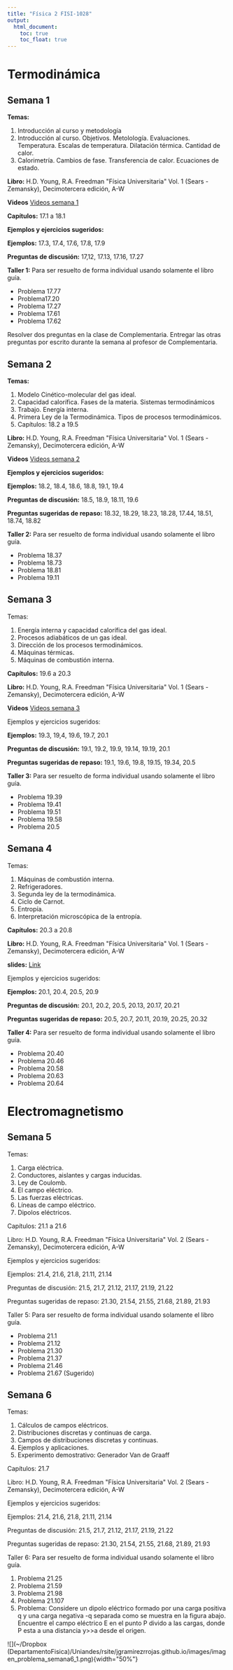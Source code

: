 ```yaml
---
title: "Física 2 FISI-1028"
output:
  html_document:
    toc: true
    toc_float: true
---
```


# Termodinámica
## Semana 1

**Temas:**

1. Introducción al curso y metodología
2. Introducción al curso. Objetivos. Metolología. Evaluaciones. Temperatura. Escalas de temperatura. Dilatación térmica. Cantidad de calor.
3. Calorimetría. Cambios de fase. Transferencia de calor. Ecuaciones de estado.

**Libro:** H.D. Young, R.A. Freedman "Física Universitaria" Vol. 1 (Sears - Zemansky), Decimotercera edición, A-W

**Videos** [Videos semana 1](https://www.youtube.com/playlist?list=PLnd5Hjga2mBxbRVkF1M6e-p2n401U3ONC)

**Capítulos:** 17.1 a 18.1

**Ejemplos y ejercicios sugeridos:**

**Ejemplos:** 17.3, 17.4, 17.6, 17.8, 17.9

**Preguntas de discusión:** 17,12, 17.13, 17.16, 17.27

**Taller 1:** Para ser resuelto de forma individual usando solamente el libro guía.

- Problema 17.77
- Problema17.20
- Problema 17.27
- Problema 17.61
- Problema 17.62

Resolver dos preguntas en la clase de Complementaria.
Entregar las otras preguntas por escrito durante la semana al profesor de Complementaria.


## Semana 2

**Temas:**

1. Modelo Cinético-molecular del gas ideal.
2. Capacidad calorífica. Fases de la materia. Sistemas termodinámicos
3. Trabajo. Energía interna.
4. Primera Ley de la Termodinámica. Tipos de procesos termodinámicos.
5. Capítulos: 18.2 a 19.5

**Libro:** H.D. Young, R.A. Freedman "Física Universitaria" Vol. 1 (Sears - Zemansky), Decimotercera edición, A-W

**Videos** [Videos semana 2](https://www.youtube.com/watch?v=OViqJ2x-5Ow&feature=youtu.be)

**Ejemplos y ejercicios sugeridos:**

**Ejemplos:** 18.2, 18.4, 18.6, 18.8, 19.1, 19.4

**Preguntas de discusión:** 18.5, 18.9, 18.11, 19.6

**Preguntas sugeridas de repaso:** 18.32, 18.29, 18.23, 18.28, 17.44, 18.51, 18.74, 18.82

**Taller 2:** Para ser resuelto de forma individual usando solamente el libro guía.

- Problema 18.37
- Problema 18.73
- Problema 18.81
- Problema 19.11

## Semana 3

Temas:

1. Energía interna y capacidad calorífica del gas ideal.
2. Procesos adiabáticos de un gas ideal.
3. Dirección de los procesos termodinámicos.
4. Máquinas térmicas.
5. Máquinas de combustión interna.

**Capítulos:** 19.6 a 20.3

**Libro:** H.D. Young, R.A. Freedman "Física Universitaria" Vol. 1 (Sears - Zemansky), Decimotercera edición, A-W

**Videos** [Videos semana 3](https://www.youtube.com/watch?v=QSLaPTmogtQ&list=PLnd5Hjga2mByxKhRAe7pAg4-upu4R4I_q)




Ejemplos y ejercicios sugeridos:

**Ejemplos:** 19.3, 19,4, 19.6, 19.7, 20.1

**Preguntas de discusión:** 19.1, 19.2, 19.9, 19.14, 19.19, 20.1

**Preguntas sugeridas de repaso:** 19.1, 19.6, 19.8, 19.15, 19.34, 20.5

**Taller 3:** Para ser resuelto de forma individual usando solamente el libro guía.

- Problema 19.39
- Problema 19.41
- Problema 19.51
- Problema 19.58
- Problema 20.5

## Semana 4

Temas:

1. Máquinas de combustión interna.
2. Refrigeradores.
3. Segunda ley de la termodinámica.
4. Ciclo de Carnot.
5. Entropía.
6. Interpretación microscópica de la entropía.

**Capítulos:** 20.3 a 20.8

**Libro:** H.D. Young, R.A. Freedman "Física Universitaria" Vol. 1 (Sears - Zemansky), Decimotercera edición, A-W

**slides:** [Link](https://drive.google.com/file/d/1TnkUMIhq5Yfdu3UqD7tsxCpA4hctakQJ/view)

Ejemplos y ejercicios sugeridos:

**Ejemplos:** 20.1, 20.4, 20.5, 20.9

**Preguntas de discusión:** 20.1, 20.2, 20.5, 20.13, 20.17, 20.21

**Preguntas sugeridas de repaso:**  20.5, 20.7, 20.11, 20.19, 20.25, 20.32

**Taller 4:** Para ser resuelto de forma individual usando solamente el libro guía.

- Problema 20.40
- Problema 20.46
- Problema 20.58
- Problema 20.63
- Problema 20.64

# Electromagnetismo 

## Semana 5

Temas:

1. Carga eléctrica.
2. Conductores, aislantes y cargas inducidas.
3. Ley de Coulomb.
4. El campo eléctrico.
5. Las fuerzas eléctricas.
6. Líneas de campo eléctrico.
7. Dipolos eléctricos. 

Capítulos: 21.1  a 21.6 

Libro: H.D. Young, R.A. Freedman "Física Universitaria" Vol. 2 (Sears - Zemansky), Decimotercera edición, A-W

Ejemplos y ejercicios sugeridos:

Ejemplos: 21.4, 21.6, 21.8, 21.11, 21.14

Preguntas de discusión: 21.5, 21.7, 21.12, 21.17, 21.19, 21.22

Preguntas sugeridas de repaso: 21.30, 21.54, 21.55, 21.68, 21.89, 21.93

Taller 5: Para ser resuelto de forma individual usando solamente el libro guía.

- Problema 21.1
- Problema 21.12
- Problema 21.30
- Problema 21.37
- Problema 21.46
- Problema 21.67 (Sugerido)

## Semana 6

Temas:

1. Cálculos de campos eléctricos. 
2. Distribuciones discretas y continuas de carga.
3. Campos de distribuciones discretas y continuas.
4. Ejemplos y aplicaciones.
5. Experimento demostrativo: Generador Van de Graaff

Capítulos: 21.7

Libro: H.D. Young, R.A. Freedman "Física Universitaria" Vol. 2 (Sears - Zemansky), Decimotercera edición, A-W

Ejemplos y ejercicios sugeridos:

Ejemplos: 21.4, 21.6, 21.8, 21.11, 21.14

Preguntas de discusión: 21.5, 21.7, 21.12, 21.17, 21.19, 21.22

Preguntas sugeridas de repaso: 21.30, 21.54, 21.55, 21.68, 21.89, 21.93

Taller 6: Para ser resuelto de forma individual usando solamente el libro guía.

1. Problema 21.25
2. Problema 21.59
3. Problema 21.98
4. Problema 21.107
5. Problema: Considere un dipolo eléctrico formado por una carga positiva q y una carga negativa -q separada como se muestra en la figura abajo. Encuentre el campo eléctrico E en el punto P divido a las cargas, donde P esta a una distancia y>>a desde el origen.



![](~/Dropbox (DepartamentoFisica)/Uniandes/rsite/jgramirezrrojas.github.io/images/imagen_problema_semana6_1.png){width="50%"}






